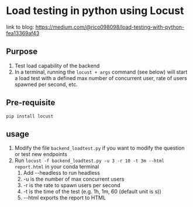 # Load testing in python using Locust
link to blog: https://medium.com/@rico098098/load-testing-with-python-fea13369af43


## Purpose
1. Test load capability of the backend
2. In a terminal, running the `locust + args` command (see below) will start a load test with a defined max number of concurrent user, rate of users spawned per second, etc.

## Pre-requisite
`pip install locust`

## usage
1. Modify the file `backend_loadtest.py` if you want to modify the question or test new endpoints
2. Run `locust -f backend_loadtest.py -u 3 -r 10 -t 3m --html report.html` in your conda terminal 
    1. Add --headless to run headless
    2. -u is the number of max concurrent users
    3. -r is the rate to spawn users per second
    4. -t is the time of the test (e.g. 1h, 1m, 60 (default unit is s))
    5. --html exports the report to HTML

